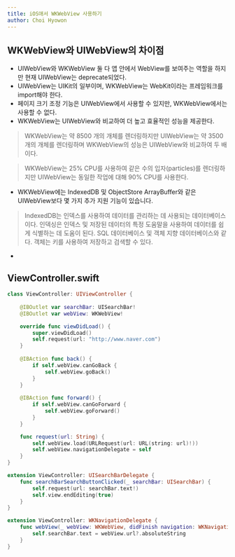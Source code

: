 ```yaml
---
title: iOS애서 WKWebView 사용하기
author: Choi Hyowon
---
```

## WKWebView와 UIWebView의 차이점
* UIWebView와 WKWebView 둘 다 앱 안에서 WebView를 보여주는 역할을 하지만 현재 UIWebView는 deprecate되었다.
* UIWebView는 UIKit의 일부이며, WKWebView는 WebKit이라는 프레임워크를 import해야 한다.
* 페이지 크기 조정 기능은 UIWebView에서 사용할 수 있지만, WKWebView에서는 사용할 수 없다.
* WKWebView는 UIWebView와 비교하여 더 높고 효율적인 성능을 제공한다.
> WKWebView는 약 8500 개의 개체를 렌더링하지만 UIWebView는 약 3500 개의 개체를 렌더링하며 WKWebView의 성능은 UIWebView와 비교하여 두 배이다.

> WKWebView는 25% CPU를 사용하여 같은 수의 입자(particles)를 렌더링하지만 UIWebView는 동일한 작업에 대해 90% CPU를 사용한다.

* WKWebView에는 IndexedDB 및 ObjectStore ArrayBuffer와 같은 UIWebView보다 몇 가지 추가 지원 기능이 있습니다.
> IndexedDB는 인덱스를 사용하여 데이터를 관리하는 데 사용되는 데이터베이스이다. 인덱싱은 인덱스 및 저장된 데이터의 특정 도움말을 사용하여 데이터를 쉽게 식별하는 데 도움이 된다. SQL 데이터베이스 및 객체 지향 데이터베이스와 같다. 객체는 키를 사용하여 저장하고 검색할 수 있다.

* 

## ViewController.swift
```swift
class ViewController: UIViewController {
    
    @IBOutlet var searchBar: UISearchBar!
    @IBOutlet var webView: WKWebView!

    override func viewDidLoad() {
        super.viewDidLoad()
        self.request(url: "http://www.naver.com")
    }
    
    @IBAction func back() {
        if self.webView.canGoBack {
            self.webView.goBack()
        }
    }
    
    @IBAction func forward() {
        if self.webView.canGoForward {
            self.webView.goForward()
        }
    }

    func request(url: String) {
        self.webView.load(URLRequest(url: URL(string: url)!))
        self.webView.navigationDelegate = self
    }
}

extension ViewController: UISearchBarDelegate {
    func searchBarSearchButtonClicked(_ searchBar: UISearchBar) {
        self.request(url: searchBar.text!)
        self.view.endEditing(true)
    }
}

extension ViewController: WKNavigationDelegate {
    func webView(_ webView: WKWebView, didFinish navigation: WKNavigation!) {
        self.searchBar.text = webView.url?.absoluteString
    }
}

```